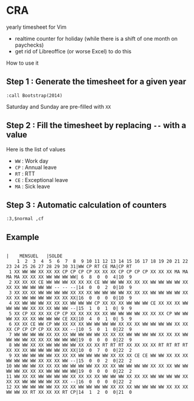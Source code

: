 # CRA
yearly timesheet for Vim

* realtime counter for holiday (while there is a shift of one month on paychecks)
* get rid of Libreoffice (or worse Excel) to do this

How to use it

## Step 1 : Generate the timesheet for a given year

`:call Bootstrap(2014)`

Saturday and Sunday are pre-filled with `XX`

## Step 2 : Fill the timesheet by replacing `--` with a value

Here is the list of values

* `WW` : Work day
* `CP` : Annual leave
* `RT` : RTT
* `CE` : Exceptional leave
* `MA` : Sick leave

## Step 3 : Automatic calculation of counters

`:3,$normal ,cf`

## Example
                                                                                                   |    MENSUEL   |SOLDE
        1  2  3  4  5  6  7  8  9 10 11 12 13 14 15 16 17 18 19 20 21 22 23 24 25 26 27 28 29 30 31|WW CP RT CE MA|CP RT
     1 XX WW WW XX XX XX CP CP CP CP XX XX XX CP CP CP CP XX XX XX MA MA MA MA XX XX XX WW WW WW WW| 6  8  0  0  4|10  9
     2 XX XX XX CE WW WW WW XX XX XX CE WW WW WW XX XX XX WW WW WW WW XX XX XX WW WW WW WW -- -- --|14  0  0  2  0|10  9
     3 XX XX XX WW WW WW WW XX XX XX WW WW WW WW XX XX XX WW WW WW WW XX XX XX WW WW WW WW XX XX XX|16  0  0  0  0|10  9
     4 XX WW WW WW XX XX XX WW WW WW CP XX XX XX WW WW WW CE XX XX XX WW WW WW WW XX XX XX WW WW --|15  1  0  1  0| 9  9
     5 XX CP XX XX XX CP CP XX XX XX XX XX WW WW WW WW XX XX XX CP WW WW WW XX XX XX WW WW WW CE XX|10  4  0  1  0| 5  9
     6 XX XX CE WW CP WW XX XX XX WW WW WW WW XX XX XX WW WW WW WW XX XX XX CP CP CP CP XX XX XX --|10  5  0  1  0|22  9
     7 WW WW WW WW XX XX XX WW WW WW WW XX XX XX WW WW WW WW XX XX XX WW WW WW WW XX XX XX WW WW WW|19  0  0  0  0|22  9
     8 WW WW XX XX WW WW WW WW XX XX XX RT RT RT XX XX XX XX RT RT RT RT XX XX XX WW WW WW WW XX XX|10  0  7  0  0|22  2
     9 XX WW WW WW WW XX XX XX WW WW WW WW XX XX XX CE CE WW WW XX XX XX WW WW WW WW XX XX XX WW --|15  0  0  2  0|22  2
    10 WW WW WW XX XX XX WW WW WW WW XX XX XX WW WW WW WW XX XX XX WW WW WW WW XX XX XX WW WW WW WW|19  0  0  0  0|22  2
    11 WW XX XX WW WW WW WW XX XX XX XX WW WW WW XX XX XX WW WW WW WW XX XX XX WW WW WW WW XX XX --|16  0  0  0  0|22  2
    12 XX WW WW WW WW XX XX XX WW WW WW WW XX XX XX WW WW WW WW XX XX XX WW WW XX RT XX XX XX RT CP|14  1  2  0  0|21  0
